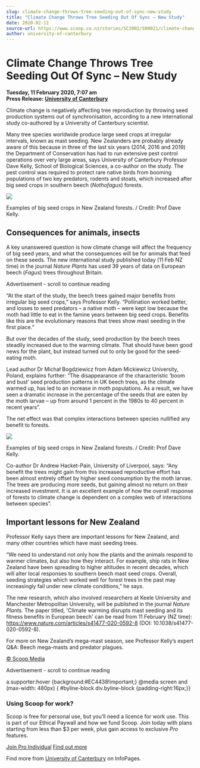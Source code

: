 ```yaml
---
slug: climate-change-throws-tree-seeding-out-of-sync-new-study
title: "Climate Change Throws Tree Seeding Out Of Sync – New Study"
date: 2020-02-11
source-url: https://www.scoop.co.nz/stories/SC2002/S00021/climate-change-throws-tree-seeding-out-of-sync-new-study.htm
author: university-of-canterbury
---
```

Climate Change Throws Tree Seeding Out Of Sync – New Study
==========================================================

**Tuesday, 11 February 2020, 7:07 am**  
**Press Release: [University of Canterbury](https://info.scoop.co.nz/University_of_Canterbury)**

Climate change is negatively affecting tree reproduction by throwing seed production systems out of synchronisation, according to a new international study co-authored by a University of Canterbury scientist.

Many tree species worldwide produce large seed crops at irregular intervals, known as mast seeding. New Zealanders are probably already aware of this because in three of the last six years (2014, 2016 and 2019) the Department of Conservation has had to run extensive pest control operations over very large areas, says University of Canterbury Professor Dave Kelly, School of Biological Sciences, a co-author on the study. The pest control was required to protect rare native birds from booming populations of two key predators, rodents and stoats, which increased after big seed crops in southern beech (_Nothofagus_) forests.

![](https://img.scoop.co.nz/stories/images/2002/62rg9i-h2bmykewg.jpg)

Examples of big seed crops in New Zealand forests. / Credit: Prof Dave Kelly.

Consequences for animals, insects
---------------------------------

A key unanswered question is how climate change will affect the frequency of big seed years, and what the consequences will be for animals that feed on these seeds. The new international study published today (11 Feb NZ time) in the journal _Nature Plants_ has used 39 years of data on European beech (_Fagus_) trees throughout Britain.

Advertisement - scroll to continue reading





“At the start of the study, the beech trees gained major benefits from irregular big seed crops,” says Professor Kelly. “Pollination worked better, and losses to seed predators – a native moth – were kept low because the moth had little to eat in the famine years between big seed crops. Benefits like this are the evolutionary reasons that trees show mast seeding in the first place.”

But over the decades of the study, seed production by the beech trees steadily increased due to the warming climate. That should have been good news for the plant, but instead turned out to only be good for the seed-eating moth.

Lead author Dr Michał Bogdziewicz from Adam Mickiewicz University, Poland, explains further: “The disappearance of the characteristic ‘boom and bust’ seed production patterns in UK beech trees, as the climate warmed up, has led to an increase in moth populations. As a result, we have seen a dramatic increase in the percentage of the seeds that are eaten by the moth larvae – up from around 1 percent in the 1980s to 40 percent in recent years”.

The net effect was that complex interactions between species nullified any benefit to forests.

![](https://img.scoop.co.nz/stories/images/2002/pvuqd1vd6tfasola.jpg)

Examples of big seed crops in New Zealand forests. / Credit: Prof Dave Kelly.

Co-author Dr Andrew Hacket-Pain, University of Liverpool, says: “Any benefit the trees might gain from this increased reproductive effort has been almost entirely offset by higher seed consumption by the moth larvae. The trees are producing more seeds, but gaining almost no return on their increased investment. It is an excellent example of how the overall response of forests to climate change is dependent on a complex web of interactions between species”.

Important lessons for New Zealand
---------------------------------

Professor Kelly says there are important lessons for New Zealand, and many other countries which have mast seeding trees.

“We need to understand not only how the plants and the animals respond to warmer climates, but also how they interact. For example, ship rats in New Zealand have been spreading to higher altitudes in recent decades, which will alter local responses to southern beech mast seed crops. Overall, seeding strategies which worked well for forest trees in the past may increasingly fail under new climate conditions,” he says.

The new research, which also involved researchers at Keele University and Manchester Metropolitan University, will be published in the journal _Nature Plants._ The paper titled, 'Climate warming disrupts mast seeding and its fitness benefits in European beech' can be read from 11 February (NZ time): https://www.nature.com/articles/s41477-020-0592-8 (DOI: 10.1038/s41477-020-0592-8).

For more on New Zealand’s mega-mast season, see Professor Kelly’s expert Q&A: Beech mega-masts and predator plagues.

[© Scoop Media](http://www.scoop.co.nz/about/terms.html)  

Advertisement - scroll to continue reading



a.supporter:hover {background:#EC4438!important;} @media screen and (max-width: 480px) { #byline-block div.byline-block {padding-right:16px;}}

### Using Scoop for work?

Scoop is free for personal use, but you’ll need a licence for work use. This is part of our Ethical Paywall and how we fund Scoop. Join today with plans starting from less than $3 per week, plus gain access to exclusive _Pro_ features.  
  
[Join Pro Individual](https://pro.scoop.co.nz/Individual/?from=ProIn24) [Find out more](https://pro.scoop.co.nz/using-scoop-for-work/?from=ProIn24)

Find more from [University of Canterbury](https://info.scoop.co.nz/University_of_Canterbury) on InfoPages.